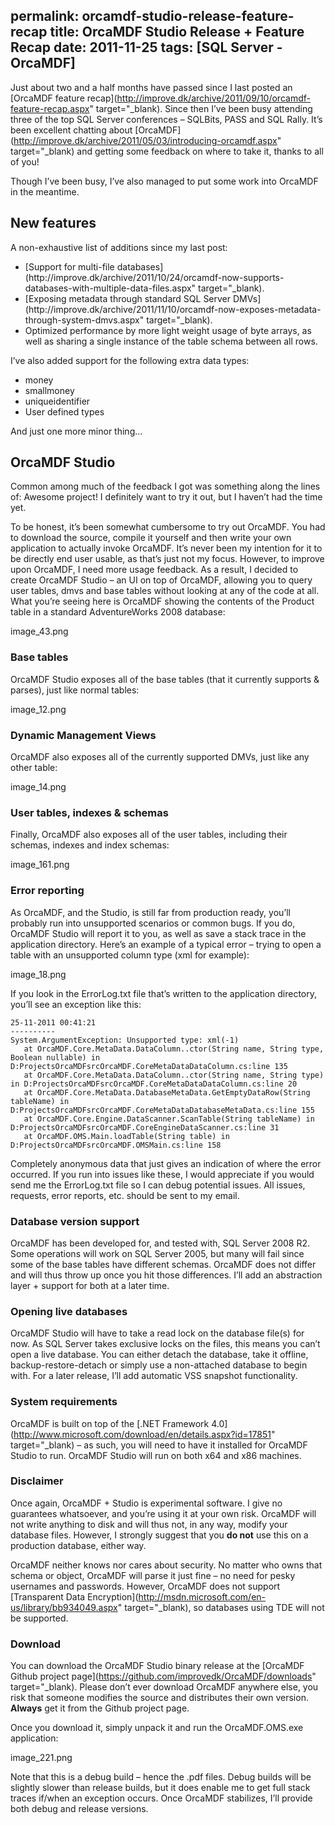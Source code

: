 permalink: orcamdf-studio-release-feature-recap
title: OrcaMDF Studio Release + Feature Recap
date: 2011-11-25
tags: [SQL Server - OrcaMDF]
---
Just about two and a half months have passed since I last posted an [OrcaMDF feature recap](http://improve.dk/archive/2011/09/10/orcamdf-feature-recap.aspx" target="_blank). Since then I’ve been busy attending three of the top SQL Server conferences – SQLBits, PASS and SQL Rally. It’s been excellent chatting about [OrcaMDF](http://improve.dk/archive/2011/05/03/introducing-orcamdf.aspx" target="_blank) and getting some feedback on where to take it, thanks to all of you!

Though I’ve been busy, I’ve also managed to put some work into OrcaMDF in the meantime.

## New features

A non-exhaustive list of additions since my last post:

<ul>
	<li>[Support for multi-file databases](http://improve.dk/archive/2011/10/24/orcamdf-now-supports-databases-with-multiple-data-files.aspx" target="_blank).</li>
	<li>[Exposing metadata through standard SQL Server DMVs](http://improve.dk/archive/2011/11/10/orcamdf-now-exposes-metadata-through-system-dmvs.aspx" target="_blank).</li>
	<li>Optimized performance by more light weight usage of byte arrays, as well as sharing a single instance of the table schema between all rows.</li>
</ul>

I’ve also added support for the following extra data types:

<ul>
	<li>money</li>
	<li>smallmoney</li>
	<li>uniqueidentifier</li>
	<li>User defined types</li>
</ul>

And just one more minor thing...

## OrcaMDF Studio

Common among much of the feedback I got was something along the lines of: Awesome project! I definitely want to try it out, but I haven’t had the time yet.

To be honest, it’s been somewhat cumbersome to try out OrcaMDF. You had to download the source, compile it yourself and then write your own application to actually invoke OrcaMDF. It’s never been my intention for it to be directly end user usable, as that’s just not my focus. However, to improve upon OrcaMDF, I need more usage feedback. As a result, I decided to create OrcaMDF Studio – an UI on top of OrcaMDF, allowing you to query user tables, dmvs and base tables without looking at any of the code at all. What you’re seeing here is OrcaMDF showing the contents of the Product table in a standard AdventureWorks 2008 database:

image_43.png

### Base tables

OrcaMDF Studio exposes all of the base tables (that it currently supports &amp; parses), just like normal tables:

image_12.png

### Dynamic Management Views

OrcaMDF also exposes all of the currently supported DMVs, just like any other table:

image_14.png

### User tables, indexes &amp; schemas

Finally, OrcaMDF also exposes all of the user tables, including their schemas, indexes and index schemas:

image_161.png

### Error reporting

As OrcaMDF, and the Studio, is still far from production ready, you’ll probably run into unsupported scenarios or common bugs. If you do, OrcaMDF Studio will report it to you, as well as save a stack trace in the application directory. Here’s an example of a typical error – trying to open a table with an unsupported column type (xml for example):

image_18.png

If you look in the ErrorLog.txt file that’s written to the application directory, you’ll see an exception like this:

```
25-11-2011 00:41:21
----------
System.ArgumentException: Unsupported type: xml(-1)
   at OrcaMDF.Core.MetaData.DataColumn..ctor(String name, String type, Boolean nullable) in D:ProjectsOrcaMDFsrcOrcaMDF.CoreMetaDataDataColumn.cs:line 135
   at OrcaMDF.Core.MetaData.DataColumn..ctor(String name, String type) in D:ProjectsOrcaMDFsrcOrcaMDF.CoreMetaDataDataColumn.cs:line 20
   at OrcaMDF.Core.MetaData.DatabaseMetaData.GetEmptyDataRow(String tableName) in D:ProjectsOrcaMDFsrcOrcaMDF.CoreMetaDataDatabaseMetaData.cs:line 155
   at OrcaMDF.Core.Engine.DataScanner.ScanTable(String tableName) in D:ProjectsOrcaMDFsrcOrcaMDF.CoreEngineDataScanner.cs:line 31
   at OrcaMDF.OMS.Main.loadTable(String table) in D:ProjectsOrcaMDFsrcOrcaMDF.OMSMain.cs:line 158
```

Completely anonymous data that just gives an indication of where the error occurred. If you run into issues like these, I would appreciate if you would send me the ErrorLog.txt file so I can debug potential issues. All issues, requests, error reports, etc. should be sent to my email.

### Database version support

OrcaMDF has been developed for, and tested with, SQL Server 2008 R2. Some operations will work on SQL Server 2005, but many will fail since some of the base tables have different schemas. OrcaMDF does not differ and will thus throw up once you hit those differences. I’ll add an abstraction layer + support for both at a later time.

### Opening live databases

OrcaMDF Studio will have to take a read lock on the database file(s) for now. As SQL Server takes exclusive locks on the files, this means you can’t open a live database. You can either detach the database, take it offline, backup-restore-detach or simply use a non-attached database to begin with. For a later release, I’ll add automatic VSS snapshot functionality.

### System requirements

OrcaMDF is built on top of the [.NET Framework 4.0](http://www.microsoft.com/download/en/details.aspx?id=17851" target="_blank) – as such, you will need to have it installed for OrcaMDF Studio to run. OrcaMDF Studio will run on both x64 and x86 machines.

### Disclaimer

Once again, OrcaMDF + Studio is experimental software. I give no guarantees whatsoever, and you’re using it at your own risk. OrcaMDF will not write anything to disk and will thus not, in any way, modify your database files. However, I strongly suggest that you **do not** use this on a production database, either way.

OrcaMDF neither knows nor cares about security. No matter who owns that schema or object, OrcaMDF will parse it just fine – no need for pesky usernames and passwords. However, OrcaMDF does not support [Transparent Data Encryption](http://msdn.microsoft.com/en-us/library/bb934049.aspx" target="_blank), so databases using TDE will not be supported.

### Download

You can download the OrcaMDF Studio binary release at the [OrcaMDF Github project page](https://github.com/improvedk/OrcaMDF/downloads" target="_blank). Please don’t ever download OrcaMDF anywhere else, you risk that someone modifies the source and distributes their own version. **Always** get it from the Github project page.

Once you download it, simply unpack it and run the OrcaMDF.OMS.exe application:

image_221.png

Note that this is a debug build – hence the .pdf files. Debug builds will be slightly slower than release builds, but it does enable me to get full stack traces if/when an exception occurs. Once OrcaMDF stabilizes, I’ll provide both debug and release versions.
